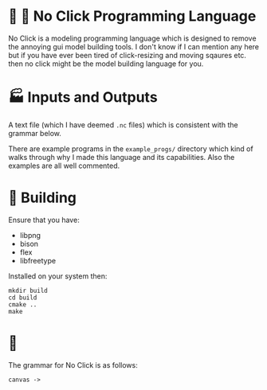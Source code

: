 # :no_entry_sign: :mouse2: No Click Programming Language
No Click is a modeling programming language which is designed to remove the
annoying gui model building tools. I don't know if I can mention any here but if
you have ever been tired of click-resizing and moving sqaures etc. then no click
might be the model building language for you.

# :factory: Inputs and Outputs
A text file (which I have deemed `.nc` files) which is consistent with the
grammar below.

There are example programs in the `example_progs/` directory which kind of walks
through why I made this language and its capabilities. Also the examples are all
well commented.

# :hammer: Building
Ensure that you have:
  - libpng
  - bison
  - flex
  - libfreetype

Installed on your system then:
```
mkdir build
cd build
cmake ..
make
```

# :ledger:
The grammar for No Click is as follows:
```
canvas ->
```
